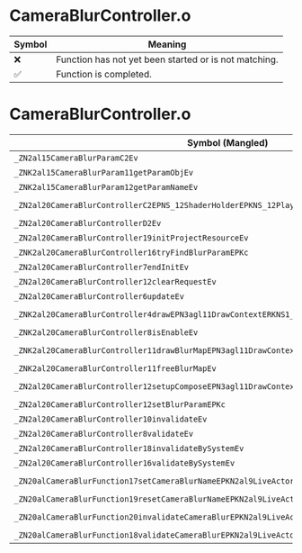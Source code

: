 # CameraBlurController.o
| Symbol | Meaning 
| ------------- | ------------- 
| :x: | Function has not yet been started or is not matching. 
| :white_check_mark: | Function is completed. 


# CameraBlurController.o
| Symbol (Mangled) | Symbol (Demangled) | Decompiled? |
| ------------- |  ------------- | ------------- |
| `_ZN2al15CameraBlurParamC2Ev` | `al::CameraBlurParam::CameraBlurParam(void)` | :x: |
| `_ZNK2al15CameraBlurParam11getParamObjEv` | `al::CameraBlurParam::getParamObj(void)const` | :x: |
| `_ZNK2al15CameraBlurParam12getParamNameEv` | `al::CameraBlurParam::getParamName(void)const` | :x: |
| `_ZN2al20CameraBlurControllerC2EPNS_12ShaderHolderEPKNS_12PlayerHolderEPKNS_15SceneCameraInfoE` | `al::CameraBlurController::CameraBlurController(al::ShaderHolder *,al::PlayerHolder const*,al::SceneCameraInfo const*)` | :x: |
| `_ZN2al20CameraBlurControllerD2Ev` | `al::CameraBlurController::~CameraBlurController()` | :x: |
| `_ZN2al20CameraBlurController19initProjectResourceEv` | `al::CameraBlurController::initProjectResource(void)` | :x: |
| `_ZNK2al20CameraBlurController16tryFindBlurParamEPKc` | `al::CameraBlurController::tryFindBlurParam(char const*)const` | :x: |
| `_ZN2al20CameraBlurController7endInitEv` | `al::CameraBlurController::endInit(void)` | :x: |
| `_ZN2al20CameraBlurController12clearRequestEv` | `al::CameraBlurController::clearRequest(void)` | :x: |
| `_ZN2al20CameraBlurController6updateEv` | `al::CameraBlurController::update(void)` | :x: |
| `_ZNK2al20CameraBlurController4drawEPN3agl11DrawContextERKNS1_12RenderBufferE` | `al::CameraBlurController::draw(agl::DrawContext *,agl::RenderBuffer const&)const` | :x: |
| `_ZNK2al20CameraBlurController8isEnableEv` | `al::CameraBlurController::isEnable(void)const` | :x: |
| `_ZNK2al20CameraBlurController11drawBlurMapEPN3agl11DrawContextERKNS1_11TextureDataE` | `al::CameraBlurController::drawBlurMap(agl::DrawContext *,agl::TextureData const&)const` | :x: |
| `_ZNK2al20CameraBlurController11freeBlurMapEv` | `al::CameraBlurController::freeBlurMap(void)const` | :x: |
| `_ZN2al20CameraBlurController12setupComposeEPN3agl11DrawContextEPKNS1_13ShaderProgramE` | `al::CameraBlurController::setupCompose(agl::DrawContext *,agl::ShaderProgram const*)` | :x: |
| `_ZN2al20CameraBlurController12setBlurParamEPKc` | `al::CameraBlurController::setBlurParam(char const*)` | :x: |
| `_ZN2al20CameraBlurController10invalidateEv` | `al::CameraBlurController::invalidate(void)` | :x: |
| `_ZN2al20CameraBlurController8validateEv` | `al::CameraBlurController::validate(void)` | :x: |
| `_ZN2al20CameraBlurController18invalidateBySystemEv` | `al::CameraBlurController::invalidateBySystem(void)` | :x: |
| `_ZN2al20CameraBlurController16validateBySystemEv` | `al::CameraBlurController::validateBySystem(void)` | :x: |
| `_ZN20alCameraBlurFunction17setCameraBlurNameEPKN2al9LiveActorEPKc` | `alCameraBlurFunction::setCameraBlurName(al::LiveActor const*,char const*)` | :x: |
| `_ZN20alCameraBlurFunction19resetCameraBlurNameEPKN2al9LiveActorE` | `alCameraBlurFunction::resetCameraBlurName(al::LiveActor const*)` | :x: |
| `_ZN20alCameraBlurFunction20invalidateCameraBlurEPKN2al9LiveActorE` | `alCameraBlurFunction::invalidateCameraBlur(al::LiveActor const*)` | :x: |
| `_ZN20alCameraBlurFunction18validateCameraBlurEPKN2al9LiveActorE` | `alCameraBlurFunction::validateCameraBlur(al::LiveActor const*)` | :x: |
